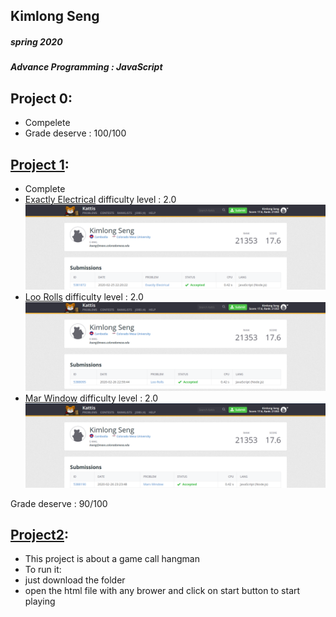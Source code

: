 ## Kimlong Seng
##### spring 2020
##### Advance Programming : JavaScript

## Project 0:
- Compelete
- Grade deserve : 100/100

## [Project 1](https://github.com/KimlongSeng/AdvJS-KimlongSeng/tree/master/HW1):
- Complete
- [Exactly Electrical](https://github.com/KimlongSeng/AdvJS-KimlongSeng/blob/master/HW1/Exactly_Electrical.js)	  difficulty level : 2.0
![1](https://github.com/KimlongSeng/AdvJS-KimlongSeng/blob/master/HW1/3.PNG)
- [Loo Rolls](https://github.com/KimlongSeng/AdvJS-KimlongSeng/blob/master/HW1/Loo_Rolls.js)		  difficulty level : 2.0
![2](https://github.com/KimlongSeng/AdvJS-KimlongSeng/blob/master/HW1/2.PNG)
- [Mar Window](https://github.com/KimlongSeng/AdvJS-KimlongSeng/blob/master/HW1/Mars_Window.js)   difficulty level : 2.0
![3](https://github.com/KimlongSeng/AdvJS-KimlongSeng/blob/master/HW1/1.PNG)

Grade deserve : 90/100

## [Project2](https://github.com/KimlongSeng/AdvJS-KimlongSeng/tree/master/Project2):
- This project is about a game call hangman
- To run it: 
 - just download the folder 
 - open the html file with any brower and click on start button to start playing
